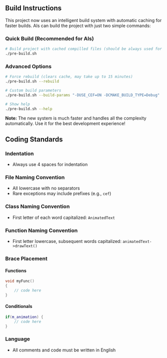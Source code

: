 ## Build Instructions

This project now uses an intelligent build system with automatic caching for faster builds. AIs can build the project with just two simple commands:

### Quick Build (Recommended for AIs)

```bash
# Build project with cached compilled files (should be always used for speed up builds, unless full build is necessary for some reason)
./pre-build.sh
```
### Advanced Options

```bash
# Force rebuild (clears cache, may take up to 15 minutes)
./pre-build.sh --rebuild

# Custom build parameters
./pre-build.sh --build-params "-DUSE_CEF=ON -DCMAKE_BUILD_TYPE=Debug"

# Show help
./pre-build.sh --help
```

**Note:** The new system is much faster and handles all the complexity automatically. Use it for the best development experience!

## Coding Standards

### Indentation
- Always use 4 spaces for indentation

### File Naming Convention
- All lowercase with no separators
- Rare exceptions may include prefixes (e.g., `cef`)

### Class Naming Convention
- First letter of each word capitalized: `AnimatedText`

### Function Naming Convention
- First letter lowercase, subsequent words capitalized: `animatedText->drawText()`

### Brace Placement

#### Functions
```cpp
void myFunc()
{
    // code here
}
```

#### Conditionals
```cpp
if(m_animation) {
    // code here
}
```

### Language
- All comments and code must be written in English


